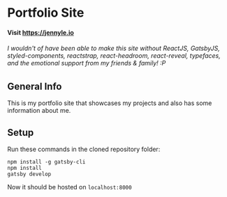 # Portfolio Site

#### Visit https://jennyle.io

###### I wouldn't of have been able to make this site without ReactJS, GatsbyJS, styled-components, reactstrap, react-headroom, react-reveal, typefaces, and the emotional support from my friends & family! :P

## General Info
This is my portfolio site that showcases my projects and also has some information about me.

## Setup
Run these commands in the cloned repository folder:
```
npm install -g gatsby-cli
npm install
gatsby develop
```
Now it should be hosted on `localhost:8000`
